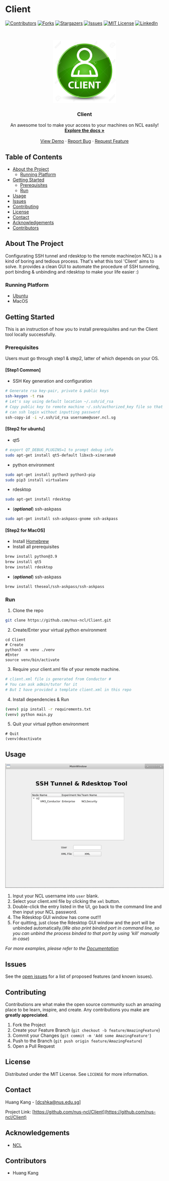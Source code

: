 # Client
[![Contributors][contributors-shield]][contributors-url]
[![Forks][forks-shield]][forks-url]
[![Stargazers][stars-shield]][stars-url]
[![Issues][issues-shield]][issues-url]
[![MIT License][license-shield]][license-url]
[![LinkedIn][linkedin-shield]][linkedin-url]



<!-- PROJECT LOGO -->
<br />
<p align="center">
  <a href="https://github.com/nus-ncl/Client">
    <img src="images/logo.jpg" alt="Logo" width="200" height="200">
  </a>

  <h3 align="center">Client</h3>

  <p align="center">
    An awesome tool to make your access to your machines on NCL easily!
    <br />
    <a href="https://github.com/nus-ncl/Client"><strong>Explore the docs »</strong></a>
    <br />
    <br />
    <a href="https://github.com/nus-ncl/Client">View Demo</a>
    ·
    <a href="https://github.com/nus-ncl/Client/issues">Report Bug</a>
    ·
    <a href="https://github.com/nus-ncl/Client/issues">Request Feature</a>
  </p>
</p>



<!-- TABLE OF CONTENTS -->
## Table of Contents

* [About the Project](#about-the-project)
  * [Running Platform](#Running-Platform)
* [Getting Started](#getting-started)
  * [Prerequisites](#prerequisites)
  * [Run](#Run)
* [Usage](#usage)
* [Issues](#Issues)
* [Contributing](#contributing)
* [License](#license)
* [Contact](#contact)
* [Acknowledgements](#acknowledgements)
* [Contributors](#Contributors)



<!-- ABOUT THE PROJECT -->
## About The Project

Configurating SSH tunnel and rdesktop to the remote machine(on NCL) is a kind of boring and tedious process. That's what this tool 'Client' aims to solve.
It provides a clean GUI to automate the procedure of SSH tunneling, port binding & unbinding and rdesktop to make your life easier :)


### Running Platform
* [Ubuntu](https://ubuntu.com/)
* MacOS



<!-- GETTING STARTED -->
## Getting Started

This is an instruction of how you to install prerequisites and run the Client tool locally successfully.

### Prerequisites
Users must go through step1 & step2, latter of which depends on your OS.
#### [Step1 Common]


* SSH Key generation and configuration
```sh
# Generate rsa key-pair, private & public keys
ssh-keygen -t rsa
# Let's say using default location ~/.ssh/id_rsa
# Copy public key to remote machine ~/.ssh/authorized_key file so that you 
# can ssh login without inputting password
ssh-copy-id -i ~/.ssh/id_rsa username@user.ncl.sg
```

#### [Step2 for ubuntu]
* qt5
```sh
# export QT_DEBUG_PLUGINS=1 to prompt debug info
sudo apt-get install qt5-default libxcb-xinerama0
```

* python environment
```sh
sudo apt-get install python3 python3-pip
sudo pip3 install virtualenv 
```

* rdesktop
```sh
sudo apt-get install rdesktop
```
* (**_optional_**) ssh-askpass
```sh
sudo apt-get install ssh-askpass-gnome ssh-askpass
```
#### [Step2 for MacOS]
* Install [Homebrew](https://brew.sh/)
* Install all prerequisites
```sh
brew install python@3.9
brew install qt5
brew install rdesktop
```
* (**_optional_**) ssh-askpass
```sh
brew install theseal/ssh-askpass/ssh-askpass
```

### Run

1. Clone the repo
```sh
git clone https://github.com/nus-ncl/Client.git
```
2. Create/Enter your virtual python environment
```shell
cd Client
# Create
python3 -m venv ./venv
#Enter 
source venv/bin/activate
```
3. Require your client.xml file of your remote machine.
```sh
# client.xml file is generated from Conductor #
# You can ask admin/tutor for it
# But I have provided a template client.xml in this repo
```
4. Install dependencies & Run
```sh
(venv) pip install -r requirements.txt
(venv) python main.py
```
5. Quit your virtual python environment
```shell
# Quit
(venv)deactivate
```

<!-- USAGE EXAMPLES -->
## Usage

[![Product Name Screen Shot][product-screenshot]](https://example.com)  

1. Input your NCL username into ``user`` blank.
2. Select your client.xml file by clicking the ``xml`` button.
3. Double-click the entry listed in the UI, go back to the command line and then input your NCL password.
4. The Rdesktop GUI window has come out!!!
5. For quitting, just close the Rdesktop GUI window and the port will be unbinded automatically.(_We also print binded port in command line, so you can unbind the process binded to that port by using 'kill' manually in case_)

_For more examples, please refer to the [Documentation](https://example.com)_



<!-- ISSUES -->
## Issues

See the [open issues](https://github.com/nus-ncl/Client/issues) for a list of proposed features (and known issues).



<!-- CONTRIBUTING -->
## Contributing

Contributions are what make the open source community such an amazing place to be learn, inspire, and create. Any contributions you make are **greatly appreciated**.

1. Fork the Project
2. Create your Feature Branch (`git checkout -b feature/AmazingFeature`)
3. Commit your Changes (`git commit -m 'Add some AmazingFeature'`)
4. Push to the Branch (`git push origin feature/AmazingFeature`)
5. Open a Pull Request



<!-- LICENSE -->
## License

Distributed under the MIT License. See `LICENSE` for more information.



<!-- CONTACT -->
## Contact

Huang Kang - [dcshka@nus.edu.sg]

Project Link: [https://github.com/nus-ncl/Client](https://github.com/nus-ncl/Client)



<!-- ACKNOWLEDGEMENTS -->
## Acknowledgements
* [NCL](https://ncl.sg/)

<!--  CONTRIBUTORS -->
## Contributors
* Huang Kang

<!-- MARKDOWN LINKS & IMAGES -->
<!-- https://www.markdownguide.org/basic-syntax/#reference-style-links -->
[contributors-shield]: https://img.shields.io/badge/contributors-1-brightgreen
[contributors-url]: https://github.com/nus-ncl/Client/graphs/contributors
[forks-shield]: https://img.shields.io/badge/forks-0-blue
[forks-url]: https://github.com/nus-ncl/Client/network/members
[stars-shield]: https://img.shields.io/badge/stars-0-orange
[stars-url]: https://github.com/nus-ncl/Client/stargazers
[issues-shield]: https://img.shields.io/badge/issues-0-red
[issues-url]: https://github.com/nus-ncl/Client/issues
[license-shield]: https://img.shields.io/badge/license-MIT-blueviolet
[license-url]: https://github.com/nus-ncl/Client/LICENSE.txt
[linkedin-shield]: https://img.shields.io/badge/-LinkedIn-black.svg?style=flat-square&logo=linkedin&colorB=555
[linkedin-url]: https://linkedin.com/
[product-screenshot]: images/client-screenshot.png

